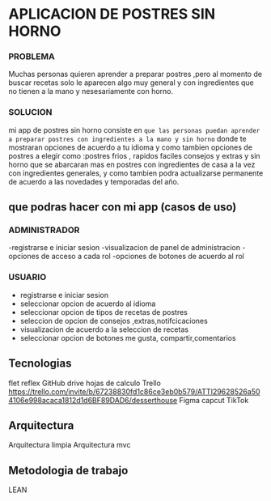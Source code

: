 # APLICACION DE POSTRES SIN HORNO

### PROBLEMA

Muchas personas quieren aprender a preparar postres ,pero al momento de buscar recetas solo le aparecen algo muy general y con ingredientes que no tienen a la mano y nesesariamente con horno.

### SOLUCION

 mi app de postres sin horno consiste en ``que las personas puedan aprender a preparar postres con ingredientes a la mano y sin horno``
 donde te mostraran opciones de acuerdo a tu idioma y como tambien opciones de postres a elegir como :postres  frios , rapidos faciles consejos y extras  y sin horno que se abarcaran mas en  postres con ingredientes de casa a la vez con  ingredientes generales, y como tambien podra actualizarse permanente  de acuerdo a las novedades y temporadas del año.


 ## que podras hacer con mi app (casos de uso)

### ADMINISTRADOR

-registrarse e iniciar sesion
-visualizacion de panel de administracion
-opciones de acceso a cada rol
-opciones de botones de acuerdo al rol

### USUARIO
 - registrarse e iniciar sesion
 - seleccionar opcion de acuerdo al idioma
 - seleccionar opcion de  tipos de recetas de postres
 - seleccion de opcion de consejos ,extras,notifcicaciones
 - visualizacion de acuerdo a la seleccion de recetas
 - seleccionar opcion de botones me gusta, compartir,comentarios


## Tecnologias
flet
reflex
GitHub
drive hojas de calculo
Trello
https://trello.com/invite/b/67238830fd1c86ce3eb0b579/ATTI29628526a504106e998acaca1812d1d6BF89DAD6/desserthouse
Figma
capcut
TikTok

## Arquitectura

Arquitectura limpia
Arquitectura mvc


## Metodologia de trabajo
LEAN